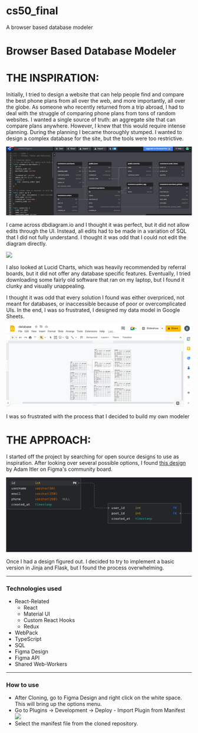 # cs50_final
A browser based database modeler

# Browser Based Database Modeler

<h1>THE INSPIRATION:</h1>
<p>
  Initially, I tried to design a website that can help people find and compare the best phone plans from all over the web, and more importantly, all over the globe. As someone who recently returned from a trip abroad, I had to deal with the struggle of comparing phone plans from tons of random websites. I wanted a single source of truth: an aggregate site that can compare plans anywhere. However, I knew that this would require intense planning. During the planning I became thoroughly stumped. I wanted to design a complex database for the site, but the tools were too restrictive. 
<p>
<img src = "markdown_assets/dbdiagram.png" />
<p>
  I came across dbdiagram.io and I thought it was perfect, but it did not allow edits through the UI. Instead, all edits had to be made in a variation of SQL that I did not fully understand. I thought it was odd that I could not edit the diagram directly.
</p>
<img src = "markdown_assets/lucidcharts.png" />
<p>
  I also looked at Lucid Charts, which was heavily recommended by referral boards, but it did not offer any database specific features. Eventually, I tried downloading some fairly old software that ran on my laptop, but I found it clunky and visually unappealing.
</p>
<p>
  I thought it was odd that every solution I found was either overpriced, not meant for databases, or inaccessible because of poor or overcomplicated UIs. In the end, I was so frustrated, I designed my data model in Google Sheets.
</p>
<img src = "markdown_assets/Google_Sheets_PowerPoint.png" />
<p>
  I was so frustrated with the process that I decided to build my own modeler
</p>

<h1>THE APPROACH:</h1>
<p>
  I started off the project by searching for open source designs to use as inspiration.
  After looking over several possible options, I found <a href = "https://www.figma.com/community/file/953392126753792320">this design</a> by Adam Itler on Figma's 
  community board.
</p>
<img src = "markdown_assets/database_diagram.png" />
<p>
  Once I had a design figured out. I decided to try to implement a basic version in Jinja and Flask, but I found the process overwhelming.
<hr />
<h3>Technologies used</h3>
<ul>
    <li>
        React-Related
        <ul>
          <li>
            React
          </li>
          <li>
            Material UI
          </li>
          <li>
            Custom React Hooks
          </li>
          <li>
            Redux
          </li>
        </ul>
    </li>
    <li>
      WebPack
    </li>
    <li>
      TypeScript
    </li>
    <li>
      SQL
    </li>
    <li>
      Figma Design
    </li>
    <li>
      Figma API
    </li>
    <li>
      Shared Web-Workers
    </li>
</ul>
<hr />
<h3>How to use</h3>
<ul>
    <li>
        After Cloning, go to Figma Design and right click on the white space. This will bring up the options menu.
    </li>
    <li>
        Go to Plugins -> Development -> Deploy - Import Plugin from Manifest
        <img src = "ReadMe-assets/plugin-instruction.png">
    </li>
    <li>
      Select the manifest file from the cloned repository.
    </li>
</ul>
